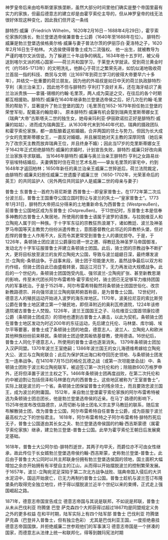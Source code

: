 神罗皇帝后来由哈布斯堡家族垄断，虽然大部分时间里他们确实是整个帝国里最有实力的家族，但最后德意志的建立却是由霍亨索伦主导的，但从神罗皇帝的线无法很好体现这种变化，因此我们但开这一条线

腓特烈·威廉（Friedrich Wilhelm，1620年2月16日－1688年4月29日），霍亨索伦家族的族长，勃兰登堡选帝侯兼普鲁士公爵（1640年至1688年在位）。
腓特烈·威廉是勃兰登堡选侯格奥尔格·威廉与妻子普法尔茨的伊丽莎白·夏洛特之子，1620年2月16日生于柏林。
大选侯使得普鲁士成为二流强权。
他一出生，就被教导为严谨的喀尔文派信徒。为了躲避三十年战争的祸乱，1634年他十五岁时，被父母送到喀尔文派的核心国家——荷兰共和国学习，于莱登大学就读。受到荷兰黄金时代（约1585-1713年）的文明洗礼，他醉心于荷兰之繁荣先进，如饥似渴地吸收荷兰首屈一指的科技、商贸与文明（比1697年到荷兰学习的彼得大帝要早六十多年），并结交一批重要的荷兰朋友。因为他的外祖叔是如日中天的荷兰执政腓特烈·亨利（奥兰治亲王），因此他不但与腓特烈·亨利打下良好关系，还在海牙结识了奥兰治派贵族——拿骚-锡根的约翰·毛里茨，两人成为莫逆之交，在往后的各个时期都互相援助。腓特烈·威廉在1640年继承勃兰登堡选帝侯之后，好几次在约翰·毛里茨的帮助下，显著提升了勃兰登堡的国力（毛里茨在1652-1679年担任勃兰登堡的荣誉军衔，配戴圣约翰勋章）。
原本腓特烈·威廉有机会娶到瑞典克里斯蒂娜女王（瑞典“大帝”古斯塔夫二世的独生女，她母亲玛利亚·伊丽欧诺拉正好是腓特烈·威廉的姑姑），进而成为瑞典国王。从1630年代末到1640年代初，瑞典的摄政团队和霍亨索伦家族，都一直酝酿着这桩婚姻，合并两国的领土与势力。但因为长大成少女的克里斯蒂娜女王，一直反对婚姻，并且展现她对天主教的深厚同情（她后来为了改宗天主教而放弃瑞典王位，并且终身不婚）；因此当17岁的克里斯蒂娜女王于1642年正式拒绝腓特烈·威廉的求婚时，计划宣告失败，腓特烈·威廉只好改向奥兰治家族寻求联姻。
当1646年腓特烈·威廉与奥兰治亲王腓特烈·亨利之女路易丝·亨丽埃特结婚后，夫妻俩暂时住在荷兰艺术名胜——挚友毛里茨的家宅中，约到1648年才返回柏林；1650年新任的奥兰治亲王威廉二世猝逝后，荷兰法院裁定，由腓特烈·威廉夫妇担任威廉二世遗腹子威廉三世（1650-1702年，光荣革命后的英王）的共同监护人（另外两位共同监护人是威廉二世的母亲与妻子）


普鲁士
东普鲁士--首府为哥尼斯堡
西普鲁士--即皇家普鲁士。在1772年第二次瓜分波兰后，普鲁士王国重夺公国立国时割让与波兰的失土—“皇家普鲁士”。1773年1月31日，腓特烈大帝把瓜分得来的土地重新命名为西普鲁士 (Westpreußen)，前普鲁士公国地区成为东普鲁士 (Ostpreußen)。
于13世纪时，东普鲁士本是信奉多神教的古普鲁士人聚居地，所使用的普鲁士语属于波罗的语族，与拉脱维亚人和立陶宛人属于同一种族。于十字军东征的宗教狂热浪潮下，诸如教廷、波兰及神圣罗马帝国等天主教势力纷纷派遣传教士，意图基督教化此邻近的异教桥头堡，但对彪悍的普鲁士人作用不大，反而令其更常受到普鲁士人的袭扰掠夺。于是，于1226年，条顿骑士团应波兰公爵康拉德一世之邀、得教廷及神圣罗马帝国御准，发动北方十字军征服普鲁士并建立条顿骑士团国。此后，骑士团的宗教战争不断扩大，更将目标放至波兰的友邦立陶宛大公国，导致与波兰龃龉日深，最终爆发波兰-立陶宛-条顿战争。于战事末段，骑士团于坦能堡大败，虽然战争最后以双方和约作结，但骑士团自此已由盛极转衰，国运江河日下，无力再发动大规模战争。此后的一个世纪内，条顿骑士团国饱受内乱、强邻波兰-立陶宛扩张、甚至新教思潮的影响，传至末代团长阿尔布雷希特·霍亨索伦时，骑士团已无足够军力维持团国内的军事统治。于是于1525年，阿尔布雷希特毅然将条顿骑士团国世俗化、改宗新教路德宗、并向强邻波兰立陶宛联邦俯首称臣，是为普鲁士公国。
12世纪时，德意志人的殖民运动开始进入波罗的海东岸地区。1170年，波美拉尼亚的索比斯劳公爵在普鲁士地区建立第一个殖民地，即但泽附近的奥利瓦修道院，1224年该修道院被古普鲁士人焚毁。1226年，波兰王国国王之子、马佐维亚公国首领康拉德公爵（条顿骑士团成员）的领地也遭到古普鲁士人袭击，以此为契机，条顿骑士团在普鲁士地区发动为时近200年的东征运动，先后建立托伦、马林堡、库尔姆、埃尔平等要塞，普鲁士成了条顿骑士团的地盘，德意志人、波兰人、立陶宛人和欧洲其他种族纷纷前来移民。条顿骑士团迫使其皈依基督教，使用德语。16世纪后，普鲁士人同化于德意志人，所使用的普鲁士语也逐渐消失。
1379年条顿骑士团加入汉萨同盟。1370年波兰王室绝嗣；1386年波兰国王的女儿海德维希嫁给立陶宛大公、波兰与立陶宛联合；此后为保护其出海口和夺回历史领地、与条顿骑士团发生一连串战争。在1410年7月15日的格伦瓦德之战（或第一次坦能堡会战）中、条顿骑士团败于波兰和立陶宛联军，被迫签订第一次托伦和约；除赔款600万格罗申外，还将但泽置于波兰主权之下。1466年条顿骑士团再度战败，在第二次托伦和约中被迫割让包括但泽和马林堡在内的西普鲁士。这些地区被称为“王室普鲁士”，实际上就是波兰的一个省。条顿骑士团保留普鲁士的残余领土，而且要效忠波兰国王，成为波兰的附庸国。
1512年，来自勃兰登堡霍亨索伦家族的阿尔布雷希特被选为条顿骑士团总团长，他是勃兰登堡选帝侯的近亲。在马丁·路德的影响下，1525年他宣布改信路德宗，从而切断与骑士团名义宗主罗马教廷的联系，随后宣布解散骑士团，改为普鲁士公国，阿尔布雷希特自任普鲁士公爵，成为臣服于波兰最高权力之下的世俗君主。
1618年，阿尔布雷希特之子阿尔布雷希特·腓特烈死后无子，普鲁士公国遂由其长女之夫、勃兰登堡选帝侯国的约翰·西吉斯蒙德（属霍亨索伦家族）继承，建立勃兰登堡-普鲁士公国。此举为霍亨索伦王朝日后发展奠定基础。

1618年，普鲁士大公阿尔伯-腓特烈逝世，其两子均早夭，而爵位亦不可由女性继承，故此传位于长女婿勃兰登堡选帝侯约翰-西吉斯蒙，史称勃兰登堡-普鲁士。此后由于普鲁士大公同时以共主邦联身份拥有勃兰登堡选侯国的领地，国土面积大幅增加之余亦开始拥有有半壁自主的江山，从而得以开始摆脱波兰的控制繁荣发展。
于1657年，波兰-立陶宛泥足深陷于第二次北方战争战败、瑞典帝国入侵后的大洪水泥沼中，国运开始衰亡，已无力再制约普鲁士公国。普鲁士趁机与波兰签订布隆堡条约取得完全独立地位，终于得以摆脱波兰近半个世纪以来的束缚，正式走上强国崛起之路。



1871年，德意志帝国宣告成立
德意志帝国与其说是联邦，不如说是邦联，普鲁士从未从巴伐利亚 符腾堡 巴登 萨克森四个大邦获得过超过1867均是同盟规定义务之外的更多权益
在和平时期，陆军实际上有四个陆军部 普鲁士 巴伐利亚 符腾堡 萨克森（巴登并入普鲁士，但有独立色彩）
尤其是巴伐利亚王国，一度拒绝悬挂德意志帝国国旗，并拒绝威廉二世参观他们的军事演习
德意志帝国是一个拼凑的国家，而德意志从法律上统一和联邦化，得等到魏玛宪法时期